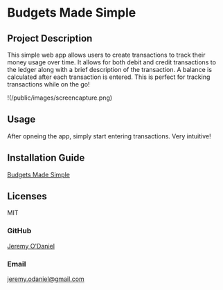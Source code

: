   # Budgets Made Simple

  ## Project Description
  This simple web app allows users to create transactions to track their money usage over time. It allows for both debit and credit transactions to the ledger along with a brief description of the transaction. A balance is calculated after each transaction is entered. This is perfect for tracking transactions while on the go!
  
  !(/public/images/screencapture.png)


  ## Usage
  After opneing the app, simply start entering transactions. Very intuitive!

  ## Installation Guide
  [Budgets Made Simple](https://git.heroku.com/rocky-gorge-14136.git)

  ## Licenses
  MIT

  ### GitHub
  [Jeremy O'Daniel](https://github.com/jeremyodaniel)

  ### Email
  jeremy.odaniel@gmail.com



